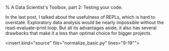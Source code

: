 % A Data Scientist's Toolbox, part 2: Testing your code.

In the last post, I talked about the usefulness of REPLs, which is
hard to overstate. Exploratory data analysis would be nearly
impossible without the read-evaluate-print loop. But all its
advantages aside, it also has several drawbacks that make it a less
than optimal choice for bigger projects.

<insert kind="nbcell"
file="Notebook.ipynb"
cell="5">

<insert kind="source"
file="normalize_basic.py"
lines="9-19"">

<insert kind="source"
file="normalize.py"
lines="10-35">
